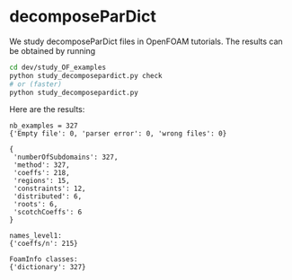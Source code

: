 # decomposeParDict

We study decomposeParDict files in OpenFOAM tutorials. The results can be obtained
by running

```sh
cd dev/study_OF_examples
python study_decomposepardict.py check
# or (faster)
python study_decomposepardict.py
```

Here are the results:

```
nb_examples = 327
{'Empty file': 0, 'parser error': 0, 'wrong files': 0}

{
 'numberOfSubdomains': 327,
 'method': 327,
 'coeffs': 218,
 'regions': 15,
 'constraints': 12,
 'distributed': 6,
 'roots': 6,
 'scotchCoeffs': 6
}

names_level1:
{'coeffs/n': 215}

FoamInfo classes:
{'dictionary': 327}

```
